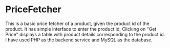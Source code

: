 # PriceFetcher
This is a basic price fetcher of a product, given the product id of the product. It has simple interface to enter the product id, Clicking on "Get Price" displays a table with product details corresponding to the product id. I have used PHP as the backend service and MySQL as the database.
